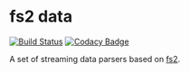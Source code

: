 # fs2 data
[![Build Status](https://travis-ci.com/satabin/fs2-data.svg?branch=master)](https://travis-ci.com/satabin/fs2-data) [![Codacy Badge](https://api.codacy.com/project/badge/Grade/920976dd1972483686e02184462f8f17)](https://www.codacy.com/app/satabin/fs2-data?utm_source=github.com&amp;utm_medium=referral&amp;utm_content=satabin/fs2-data&amp;utm_campaign=Badge_Grade)

A set of streaming data parsers based on [fs2][fs2].

[fs2]: https://fs2.io/
